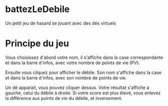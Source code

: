 # battezLeDebile
Un petit jeu de hasard se jouant avec des dés virtuels

# Principe du jeu
Vous choisissez d'abord votre nom, il s'affiche dans la case correspondante et dans la barre d'infos, avec votre nombre de points de vie (PV).

Ensuite vous cilquez pour afficher le débile. Son nom s'affiche dans la case et dans la barre d'infos, avec son nombre de points de vie.

Un dé apparait, vous pouvez cliquer dessus.
Votre résultat s'affiche à gauche, celui du débile à droite.
Si votre score est plus élevé, vous enlevez la différence aux points de vie du débile, et inversement.
